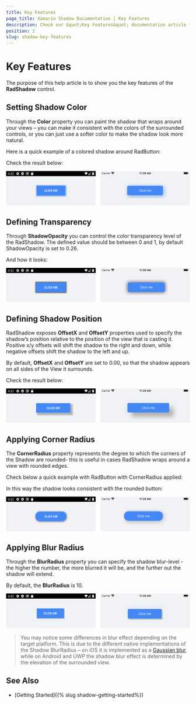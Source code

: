 ```yaml
---
title: Key Features
page_title: Xamarin Shadow Documentation | Key Features
description: Check our &quot;Key Features&quot; documentation article for Telerik Shadow for Xamarin control.
position: 2
slug: shadow-key-features
---
```


# Key Features

The purpose of this help article is to show you the key features of the **RadShadow** control. 

## Setting Shadow Color

Through the **Color** property you can paint the shadow that wraps around your views – you can make it consistent with the colors of the surrounded controls, or you can just use a softer color to make the shadow look more natural.
 
Here is a quick example of a colored shadow around RadButton: 

<snippet id='shadow-features-color'/>

Check the result below:

![Shadow Color](images/shadow-features-color.png)

## Defining Transparency

Through **ShadowOpacity** you can control the color transparency level of the RadShadow. The defined value should be between 0 and 1, by default ShadowOpacity is set to 0.26.

<snippet id='shadow-features-opacity'/>

And how it looks:

![Shadow Transparency](images/shadow-features-opacity.png)

## Defining Shadow Position

RadShadow exposes **OffsetX** and **OffsetY** properties used to specify the shadow’s position relative to the position of the view that is casting it. Positive x/y offsets will shift the shadow to the right and down, while negative offsets shift the shadow to the left and up.
  
By default, **OffsetX** and **OffsetY** are set to 0.00, so that the shadow appears on all sides of the View it surrounds. 

<snippet id='shadow-features-position'/>

Check the result below:

![Shadow Position](images/shadow-features-position.png)

## Applying Corner Radius 

The **CornerRadius** property represents the degree to which the corners of the Shadow are rounded-  this is useful in cases RadShadow wraps around a view with rounded edges. 

Check below a quick example with RadButton with CornerRadius applied: 

<snippet id='shadow-features-cornerradius'/>

In this way the shadow looks consistent with the rounded button:

![Shadow CornerRadius](images/shadow-features-cornerradius.png)

## Applying Blur Radius

Through the **BlurRadius** property you can specify the shadow blur-level  - the higher the number, the more blurred it will be, and the further out the shadow will extend. 

By default, the **BlurRadius** is 10.

<snippet id='shadow-features-blurradius'/>

![Shadow BlurRadius](images/shadow-features-blurradius.png) 

>You may notice some differences in blur effect depending on the target platform. This is due to the different native implementations of the Shadow BlurRadius – on iOS it is implemented as a [Gaussian blur](https://developer.apple.com/documentation/swiftui/text/blur(radius:opaque:)), while on Android and UWP the shadow blur effect is determined by the elevation of the surrounded view. 

## See Also

- [Getting Started]({% slug shadow-getting-started%})
